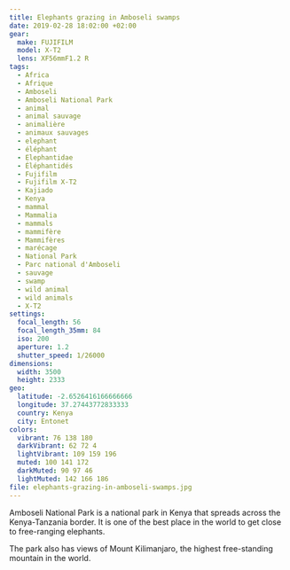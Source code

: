 ```yaml
---
title: Elephants grazing in Amboseli swamps
date: 2019-02-28 18:02:00 +02:00
gear:
  make: FUJIFILM
  model: X-T2
  lens: XF56mmF1.2 R
tags:
  - Africa
  - Afrique
  - Amboseli
  - Amboseli National Park
  - animal
  - animal sauvage
  - animalière
  - animaux sauvages
  - elephant
  - éléphant
  - Elephantidae
  - Éléphantidés
  - Fujifilm
  - Fujifilm X-T2
  - Kajiado
  - Kenya
  - mammal
  - Mammalia
  - mammals
  - mammifère
  - Mammifères
  - marécage
  - National Park
  - Parc national d'Amboseli
  - sauvage
  - swamp
  - wild animal
  - wild animals
  - X-T2
settings:
  focal_length: 56
  focal_length_35mm: 84
  iso: 200
  aperture: 1.2
  shutter_speed: 1/26000
dimensions:
  width: 3500
  height: 2333
geo:
  latitude: -2.6526416166666666
  longitude: 37.27443772833333
  country: Kenya
  city: Entonet
colors:
  vibrant: 76 138 180
  darkVibrant: 62 72 4
  lightVibrant: 109 159 196
  muted: 100 141 172
  darkMuted: 90 97 46
  lightMuted: 142 166 186
file: elephants-grazing-in-amboseli-swamps.jpg
---
```


Amboseli National Park is a national park in Kenya that spreads across the Kenya-Tanzania border. It is one of the best place in the world to get close to free-ranging elephants.

The park also has views of Mount Kilimanjaro, the highest free-standing mountain in the world.
